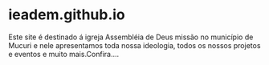 # ieadem.github.io
Este site é destinado á igreja Assembléia de Deus missão no município de Mucuri e nele apresentamos toda nossa ideologia, todos os nossos projetos e eventos e muito mais.Confira....
